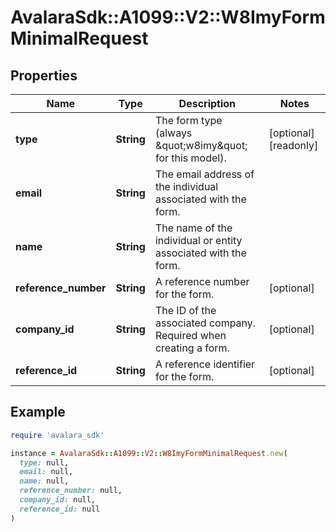 # AvalaraSdk::A1099::V2::W8ImyFormMinimalRequest

## Properties

| Name | Type | Description | Notes |
| ---- | ---- | ----------- | ----- |
| **type** | **String** | The form type (always \&quot;w8imy\&quot; for this model). | [optional][readonly] |
| **email** | **String** | The email address of the individual associated with the form. |  |
| **name** | **String** | The name of the individual or entity associated with the form. |  |
| **reference_number** | **String** | A reference number for the form. | [optional] |
| **company_id** | **String** | The ID of the associated company. Required when creating a form. | [optional] |
| **reference_id** | **String** | A reference identifier for the form. | [optional] |

## Example

```ruby
require 'avalara_sdk'

instance = AvalaraSdk::A1099::V2::W8ImyFormMinimalRequest.new(
  type: null,
  email: null,
  name: null,
  reference_number: null,
  company_id: null,
  reference_id: null
)
```

